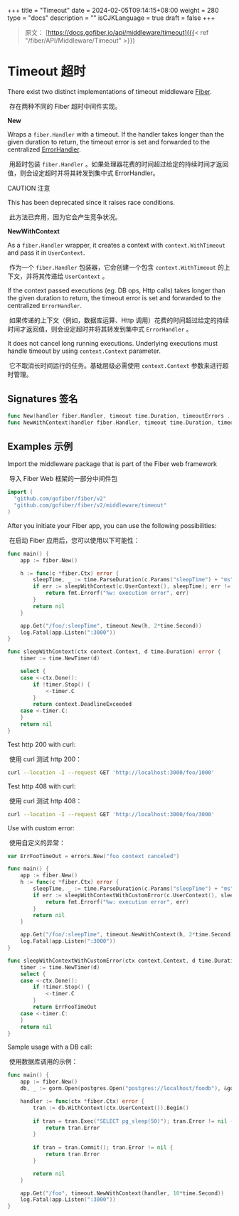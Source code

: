 +++
title = "Timeout"
date = 2024-02-05T09:14:15+08:00
weight = 280
type = "docs"
description = ""
isCJKLanguage = true
draft = false
+++

> 原文： [https://docs.gofiber.io/api/middleware/timeout]({{< ref "/fiber/API/Middleware/Timeout" >}})

# Timeout 超时

There exist two distinct implementations of timeout middleware [Fiber](https://github.com/gofiber/fiber).

​	存在两种不同的 Fiber 超时中间件实现。

**New**

Wraps a `fiber.Handler` with a timeout. If the handler takes longer than the given duration to return, the timeout error is set and forwarded to the centralized [ErrorHandler](https://docs.gofiber.io/error-handling).

​	用超时包装 `fiber.Handler` 。如果处理器花费的时间超过给定的持续时间才返回值，则会设定超时并将其转发到集中式 ErrorHandler。

CAUTION
注意

This has been deprecated since it raises race conditions.

​	此方法已弃用，因为它会产生竞争状况。

**NewWithContext**

As a `fiber.Handler` wrapper, it creates a context with `context.WithTimeout` and pass it in `UserContext`.

​	作为一个 `fiber.Handler` 包装器，它会创建一个包含 `context.WithTimeout` 的上下文，并将其传递给 `UserContext` 。

If the context passed executions (eg. DB ops, Http calls) takes longer than the given duration to return, the timeout error is set and forwarded to the centralized `ErrorHandler`.

​	如果传递的上下文（例如，数据库运算、Http 调用）花费的时间超过给定的持续时间才返回值，则会设定超时并将其转发到集中式 `ErrorHandler` 。

It does not cancel long running executions. Underlying executions must handle timeout by using `context.Context` parameter.

​	它不取消长时间运行的任务。基础层级必需使用 `context.Context` 参数来进行超时管理。

## Signatures 签名

```go
func New(handler fiber.Handler, timeout time.Duration, timeoutErrors ...error) fiber.Handler
func NewWithContext(handler fiber.Handler, timeout time.Duration, timeoutErrors ...error) fiber.Handler
```



## Examples 示例 

Import the middleware package that is part of the Fiber web framework

​	导入 Fiber Web 框架的一部分中间件包

```go
import (
  "github.com/gofiber/fiber/v2"
  "github.com/gofiber/fiber/v2/middleware/timeout"
)
```



After you initiate your Fiber app, you can use the following possibilities:

​	在启动 Fiber 应用后，您可以使用以下可能性：

```go
func main() {
    app := fiber.New()

    h := func(c *fiber.Ctx) error {
        sleepTime, _ := time.ParseDuration(c.Params("sleepTime") + "ms")
        if err := sleepWithContext(c.UserContext(), sleepTime); err != nil {
            return fmt.Errorf("%w: execution error", err)
        }
        return nil
    }

    app.Get("/foo/:sleepTime", timeout.New(h, 2*time.Second))
    log.Fatal(app.Listen(":3000"))
}

func sleepWithContext(ctx context.Context, d time.Duration) error {
    timer := time.NewTimer(d)

    select {
    case <-ctx.Done():
        if !timer.Stop() {
            <-timer.C
        }
        return context.DeadlineExceeded
    case <-timer.C:
    }
    return nil
}
```



Test http 200 with curl:

​	使用 curl 测试 http 200：

```bash
curl --location -I --request GET 'http://localhost:3000/foo/1000' 
```



Test http 408 with curl:

​	使用 curl 测试 http 408：

```bash
curl --location -I --request GET 'http://localhost:3000/foo/3000' 
```



Use with custom error:

​	使用自定义的异常：

```go
var ErrFooTimeOut = errors.New("foo context canceled")

func main() {
    app := fiber.New()
    h := func(c *fiber.Ctx) error {
        sleepTime, _ := time.ParseDuration(c.Params("sleepTime") + "ms")
        if err := sleepWithContextWithCustomError(c.UserContext(), sleepTime); err != nil {
            return fmt.Errorf("%w: execution error", err)
        }
        return nil
    }

    app.Get("/foo/:sleepTime", timeout.NewWithContext(h, 2*time.Second, ErrFooTimeOut))
    log.Fatal(app.Listen(":3000"))
}

func sleepWithContextWithCustomError(ctx context.Context, d time.Duration) error {
    timer := time.NewTimer(d)
    select {
    case <-ctx.Done():
        if !timer.Stop() {
            <-timer.C
        }
        return ErrFooTimeOut
    case <-timer.C:
    }
    return nil
}
```



Sample usage with a DB call:

​	使用数据库调用的示例：

```go
func main() {
    app := fiber.New()
    db, _ := gorm.Open(postgres.Open("postgres://localhost/foodb"), &gorm.Config{})

    handler := func(ctx *fiber.Ctx) error {
        tran := db.WithContext(ctx.UserContext()).Begin()
        
        if tran = tran.Exec("SELECT pg_sleep(50)"); tran.Error != nil {
            return tran.Error
        }
        
        if tran = tran.Commit(); tran.Error != nil {
            return tran.Error
        }

        return nil
    }

    app.Get("/foo", timeout.NewWithContext(handler, 10*time.Second))
    log.Fatal(app.Listen(":3000"))
}
```
